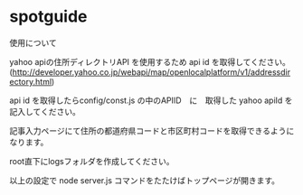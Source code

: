 spotguide
=========

使用について

yahoo apiの住所ディレクトリAPI を使用するため api id を取得してください。
(http://developer.yahoo.co.jp/webapi/map/openlocalplatform/v1/addressdirectory.html)

api id を取得したらconfig/const.js の中のAPIID　に　取得した yahoo apiId を記入してください。

記事入力ページにて住所の都道府県コードと市区町村コードを取得できるようになります。

root直下にlogsフォルダを作成してください。

以上の設定で node server.js コマンドをたたけばトップページが開きます。

